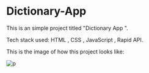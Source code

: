 # Dictionary-App
This is an simple project titled "Dictionary App ". 

Tech stack used: HTML , CSS , JavaScript , Rapid API.

This is the image of how this project looks like: 

![p](https://github.com/Mrlhasang18/Dictionary-App/assets/133319598/eb1d97fd-e523-487d-88c7-59e7de0feccc)

